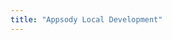 ```yaml
---
title: "Appsody Local Development"
---
```


<!-- This will include documentation on local development of the appsody project
(run, test, debug) -->